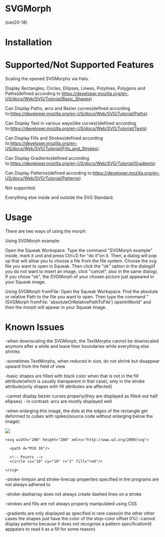 # SVGMorph
(swt20-18)

# Installation

# Supported/Not Supported Features

Scaling the opened SVGMorphs via Halo.

Display Rectangles, Circles, Ellipses, Linees, Polylines, Polygons and Paths(defined according to https://developer.mozilla.org/en-US/docs/Web/SVG/Tutorial/Basic_Shapes)

Can Display Paths, arcs and Bezier curves(defined according to:https://developer.mozilla.org/en-US/docs/Web/SVG/Tutorial/Paths).

Can Display Text in various ways(like curves)(defined according to:https://developer.mozilla.org/en-US/docs/Web/SVG/Tutorial/Texts)

Can Display Fills and Strokes(defined according to:https://developer.mozilla.org/en-US/docs/Web/SVG/Tutorial/Fills_and_Strokes).

Can Display Gradients(defined according to:https://developer.mozilla.org/en-US/docs/Web/SVG/Tutorial/Gradients)

Can Display Patterns(defined according to:https://developer.mozilla.org/en-US/docs/Web/SVG/Tutorial/Patterns)

Not supported:

Everything else inside and outside the SVG Standard.

# Usage
There are two ways of using the morph:

Using SVGMorph example:

Open the Squeak Workspace. Type the command "SVGMorph example" inside, mark it und and press Ctrl+D for "do it"on it. Then, a dialog will pop up that will allow you to choose a file from the file system. Choose the svg file you want to open in Squeak. Then click the "ok" option in the dialog(if you do not want to insert an image, click "cancel", also in the same dialog). If you chose "ok", the SVGMorph of your chosen picture just appeared in your Squeak image.

Using SVGMorph fromFile:
Open the Squeak Workspace. Find the absolute or relative Path to the file you want to open. Then type the command "(SVGMorph fromFile: 'absoluteOrRelativePathToFile') openInWorld" and then the morph will appear in your Squeak image.


# Known Issues

-when downscaling the SVGMorph, the TextMorphs cannot be downscaled anymore after a while and leave their boundaries while everything else 
shrinks

-sometimes TextMorphs, when reduced in size, do not shrink but disappear upward from the field of view

-basic shapes are filled with black color when that is not in the fill attribute(which is usually transparent in that case), only in the stroke attribute(only shapes with fill attributes are affected)

-cannot display bezier curves properly(they are displayed as filled-out half ellipses) - in contrast: arcs are mostly displayed well

-when enlarging this image, the dots at the edges of the rectangle get deformed to cubes with spikes(source code without enlarging below the image):

![](https://raw.githubusercontent.com/hpi-swa-teaching/SVGMorph/dev/docs/issues/deformed_circles.svg)

```
<svg width="200" height="200" xmlns="http://www.w3.org/2000/svg">

  <path d="M10 10"/>

  <!-- Points -->
  <circle cx="10" cy="10" r="2" fill="red"/>

</svg>
```
-stroke-linejoin and stroke-linecap properties specified in the programs are not always adhered to

-stroke-dasharray does not always create dashed lines on a stroke

-strokes and fills are not always properly manipulated using CSS

-gradients are only displayed as specified in rare cases(in the other other cases the shapes just have the color of the stop-color offset 0%)
-cannot display patterns because it does not recognize a pattern specification(it apppears to read it as a fill for some reason)
